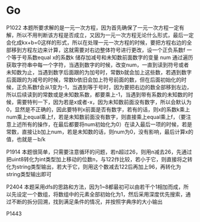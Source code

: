 # Go
P1022 本题所要求解的是一元一次方程，因为首先确保了一元一次方程一定有解，所以不用判断该方程是否成立，又因为一元一次方程无论什么形式，最后一定会化成kx+b=0这样的形式，所以在处理一元一次方程的时候，要把方程右边的全部移到方程左边来计算，这就需要对右边整体符号进行更改，设一个正负系数f  一个等于号系数equal  x的系数k 储存加减号和未知数前面数字的变量 num 通过遍历获取字符串中每一个字符，当遇到数字的时候，改变num，一直到读到符号或者未知数为止，当遇到数字后面跟的为加号时，常数b就会加上这些数，若遇到数字后面跟的为减号的时候，常数b依旧会加上符号前面的数，但在后面初始化的时候，正负系数f会从1变为-1，当遇到等于号时，因为要把右边的数全部移到左边，所以后续读到的常数或是未知数系数，都要乘上-1，当遇到带有系数的未知数的时候，需要特判一下，因为若是x或者-x，因为未知数前面没有数字，所以会默认为0，显然是不正确的，因此要特判x前面是否有数字，若有的话，则x的系数k乘上num乘上equal乘上f，若是未知数前面没有数字，则直接乘上equal乘上f，（要注意上述所有的操作，在最后都要将num初始化为0）在读入最后一项的时候，若是常数，直接让b加上num，若是未知数的话，则num为0，没有影响，最后计算x的值，也就是－b/k 


P1914 本题很简单，只需要注意循环的问题，若n超过26，则用n减去26，先通过把uint8转化为int类型加上移动的位数n，与122作比较，若小于它，则直接将之转化为string类型输出，若大于它，则用这个数减去122后再加上96，再转化为string类型输出即可

P2404 本题采用dfs的思路和方法，因为1~8都最初可以由若干个1相加而成，所以先设定一个数组，将数组中的元素全部初始化为1，然后采用深度优先搜索，通过不断的拆分回溯，找到满足条件的情况，并按照字典序的大小输出

P1443
